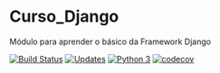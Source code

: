 # Curso_Django
Módulo para aprender o básico da Framework Django

[![Build Status](https://travis-ci.com/ivansilva86/Curso_Django.svg?branch=master)](https://travis-ci.com/ivansilva86/Curso_Django)
[![Updates](https://pyup.io/repos/github/ivansilva86/Curso_Django/shield.svg)](https://pyup.io/repos/github/ivansilva86/Curso_Django/)
[![Python 3](https://pyup.io/repos/github/ivansilva86/Curso_Django/python-3-shield.svg)](https://pyup.io/repos/github/ivansilva86/Curso_Django/)
[![codecov](https://codecov.io/gh/ivansilva86/Curso_Django/branch/master/graph/badge.svg)](https://codecov.io/gh/ivansilva86/Curso_Django)
